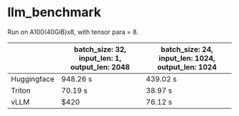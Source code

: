 # llm_benchmark

Run on A100(40GiB)x8, with tensor para = 8.

|             | batch_size: 32, input_len: 1, output_len: 2048 | batch_size: 24, input_len: 1024, output_len: 1024 |
| ----------- | ---------------------------------------------- | ------------------------------------------------- |
| Huggingface | 948.26 s                                       | 439.02 s                                          |
| Triton      | 70.19 s                                        | 38.97 s                                           |
| vLLM        | $420                                           | 76.12 s                                           |


